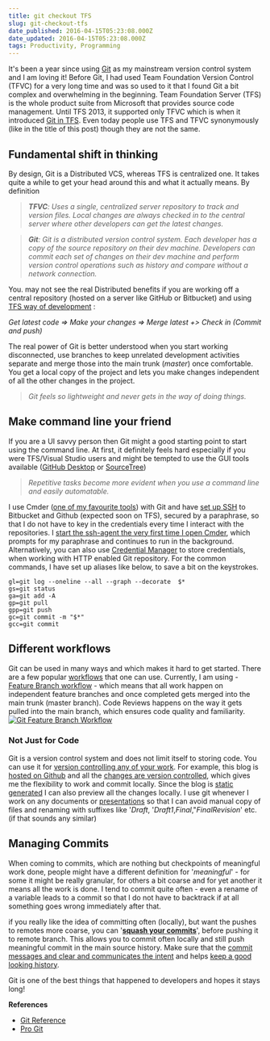 ```yaml
---
title: git checkout TFS
slug: git-checkout-tfs
date_published: 2016-04-15T05:23:08.000Z
date_updated: 2016-04-15T05:23:08.000Z
tags: Productivity, Programming
---
```


It's been a year since using [Git](https://git-scm.com/) as my mainstream version control system and I am loving it! Before Git, I had used Team Foundation Version Control (TFVC) for a very long time and was so used to it that I found Git a bit complex and overwhelming in the beginning. Team Foundation Server (TFS) is the whole product suite from Microsoft that provides source code management. Until TFS 2013, it supported only TFVC which is when it introduced [Git in TFS](https://blogs.msdn.microsoft.com/mvpawardprogram/2013/11/13/git-for-tfs-2013/). Even today people use TFS and TFVC synonymously (like in the title of this post) though they are not the same.

## Fundamental shift in thinking

By design, Git is a Distributed VCS, whereas TFS is centralized one. It takes quite a while to get your head around this and what it actually means. By definition

> ***TFVC**: Uses a single, centralized server repository to track and version files. Local changes are always checked in to the central server where other developers can get the latest changes.*

> ***Git**: Git is a distributed version control system. Each developer has a copy of the source repository on their dev machine. Developers can commit each set of changes on their dev machine and perform version control operations such as history and compare without a network connection.*

You. may not see the real Distributed benefits if you are working off a central repository (hosted on a server like GitHub or Bitbucket) and using [TFS way of development](https://www.atlassian.com/git/tutorials/comparing-workflows/centralized-workflow) :

*Get latest code => Make your changes => Merge latest +> Check in (*Commit and push*)*

The real power of Git is better understood when you start working disconnected, use branches to keep unrelated development activities separate and merge those into the main trunk (*master*) once comfortable. You get a local copy of the project and lets you make changes independent of all the other changes in the project.

> *Git feels so lightweight and never gets in the way of doing things.*

## Make command line your friend

If you are a UI savvy person then Git might a good starting point to start using the command line. At first, it definitely feels hard especially if you were TFS/Visual Studio users and might be tempted to use the GUI tools available ([GitHub Desktop](https://desktop.github.com/) or [SourceTree](https://www.sourcetreeapp.com/))

> *Repetitive tasks become more evident when you use a command line and easily automatable.*

I use Cmder ([one of my favourite tools](__GHOST_URL__/blog/tools-that-I-use/)) with Git and have [set up SSH](https://help.github.com/articles/generating-a-new-ssh-key-and-adding-it-to-the-ssh-agent/) to Bitbucket and Github (expected soon on TFS), secured by a paraphrase, so that I do not have to key in the credentials every time I interact with the repositories. I [start the ssh-agent the very first time I open Cmder](https://github.com/cmderdev/cmder/issues/193#issuecomment-63040989), which prompts for my paraphrase and continues to run in the background. Alternatively, you can also use [Credential Manager](https://github.com/Microsoft/Git-Credential-Manager-for-Windows) to store credentials, when working with HTTP enabled Git repository. For the common commands, I have set up aliases like below, to save a bit on the keystrokes.

    gl=git log --oneline --all --graph --decorate  $*
    gs=git status
    ga=git add -A
    gp=git pull
    gpp=git push
    gc=git commit -m "$*"
    gcc=git commit
    

## Different workflows

Git can be used in many ways and which makes it hard to get started. There are a few popular [workflows](https://www.atlassian.com/git/tutorials/comparing-workflows/) that one can use. Currently, I am using - [Feature Branch workflow](https://www.atlassian.com/git/tutorials/comparing-workflows/feature-branch-workflow) - which means that all work happen on independent feature branches and once completed gets merged into the main trunk (master branch). Code Reviews happens on the way it gets pulled into the main branch, which ensures code quality and familiarity.
[![Git Feature Branch Workflow](__GHOST_URL__/content/images/git_featurebranch_workflow.png)](https://www.atlassian.com/git/images/tutorials/collaborating/comparing-workflows/feature-branch-workflow/01.svg)
### Not Just for Code

Git is a version control system and does not limit itself to storing code. You can use it for [version controlling any of your work](http://readwrite.com/2013/11/08/seven-ways-to-use-github-that-arent-coding/). For example, this blog is [hosted on Github](https://github.com/rahulpnath/rahulpnath.com) and all the [changes are version controlled](https://github.com/rahulpnath/rahulpnath.com/commits/master), which gives me the flexibility to work and commit locally. Since the blog is [static generated](__GHOST_URL__/blog/static-generator-is-all-a-blog-needs-moving-to-octopress/) I can also preview all the changes locally. I use git whenever I work on any documents or [presentations](https://github.com/rahulpnath/Speaking) so that I can avoid manual copy of files and renaming with suffixes like '*Draft*, '*Draft1*,*Final*,"*FinalRevision*' etc. (if that sounds any similar)

## Managing Commits

When coming to commits, which are nothing but checkpoints of meaningful work done, people might have a different definition for '*meaningful*' - for some it might be really granular, for others a bit coarse and for yet another it means all the work is done. I tend to commit quite often - even a rename of a variable leads to a commit so that I do not have to backtrack if at all something goes wrong immediately after that.

if you really like the idea of committing often (locally), but want the pushes to remotes more coarse, you can '**[squash your commits](http://stackoverflow.com/questions/5189560/squash-my-last-x-commits-together-using-git)**', before pushing it to remote branch. This allows you to commit often locally and still push meaningful commit in the main source history. Make sure that the [commit messages and clear and communicates the intent](http://chris.beams.io/posts/git-commit/) and helps [keep a good looking history](http://megakemp.com/2014/08/14/the-importance-of-a-good-looking-history/).

Git is one of the best things that happened to developers and hopes it stays long!

**References**

- [Git Reference](http://gitref.org/index.html)
- [Pro Git](https://git-scm.com/book/en/v2)
